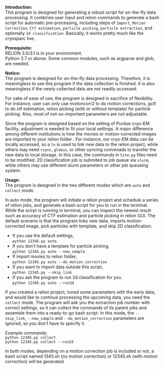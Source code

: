 **Introduction:**  
This program is designed for generating a robust script for on-the-fly data processing. It combines user input and relion commands to generate a bash script for automatic pre-processing, including steps of `Import`, `Motion Correction`, `Ctf estimation`, `particle picking`, `particle extraction`, and optionally `2d classification`. Basically, it works pretty much like the cryosparc live.  
  
**Prerequisite:**  
RELION 3.0/3.1 is in your environment.  
Python 3.7 or above. Some common modules, such as argparse and glob, are needed.  
  
**Notice:**  
The program is designed for on-the-fly data processing. Therefore, it is meaningless to use this program if the data collection is finished.  It is also meaningless if the newly collected data are not readily accessed. 
  
For sake of ease of use, the program is designed in sacrifice of flexibility. For instance, user can only use motioncorr2 to do motion corrections, gctf to do ctf estimation, relion picking (with or without template) for particle picking. Also, most of not-so-important parameters are not adjustable.  
  
Since the program is designed based on the setting of Purdue cryo-EM facility, adjustment is needed to fit your local settings. A major difference among different institutions is how the movies or motion-corrected images are imported to your relion folder . For instance, our cryo-EM data can be locally accessed, so a `ln` is used to link new data to the relion project, while others may need  `rsync`, `globus`, or other syncing commnads to transfer the new data to local storage. In this case, the commands in `Site.py` files need to be modified. 2D classification job is submited to job queue via `slurm`, while others may use different slurm parameters or other job queueing system. 
  

**Usage:**  
The program is designed in the two different modes which are `auto` and `collect` mode.  
  
In auto mode, the program will initiate a relion project and schedule a series of relion jobs, and generate a bash script for you to run in the terminal. While the scirpt is running in terminal, you can inspect the newest result such as accuracy of CTF estimation and particle picking in relion GUI. The default scenario is that the program links new data, imports motion-corrected image, pick particles with template, and skip 2D classification.
- If you use the default settings,      
    `python 12345.py auto`.
- If you don't have a template for particle picking,     
    `python 12345.py auto --new_sample`
- If import movies to relion folder,               
    `python 12345.py auto --do_motion_correction`
- If you want to import data outside this script,              
    `python 12345.py --skip_link`
- If you ask the program to run 2d classification for you.      
    `python 12345.py auto --run2d` 

If you created a relion project, tuned some parameters with the early data, and would like to continue processing the upcoming data, you need the `collect` mode. The program will ask you the extraction job number with correct settings, so it can collect the commands of its parent jobs and assemble them into a ready-to-go bash script. In this mode, the `--skip_link`, `--new_sample` and `--do_motion_correction` parameters are ignored, so you don't have to specify it.

Example commands:  
`python 12345.py collect`   
`python 12345.py collect --run2d`  


In both modes, depending on a motion correction job is included or not, a bash script named 1345.sh (no motion correction) or 12345.sh (with motion correction) will be generated.  